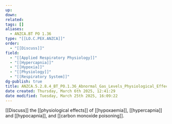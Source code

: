 ```yaml
---
up: 
down: 
related: 
tags: []
aliases:
  - ANZCA.BT PO 1.36
type: "[[LO.C.PEX.ANZCA]]"
order:
  - "[[Discuss]]"
field:
  - "[[Applied Respiratory Physiology]]"
  - "[[Hypercapnia]]"
  - "[[Hypoxia]]"
  - "[[Physiology]]"
  - "[[Respiratory System]]"
dg-publish: true
title: ANZCA.5.2.8.4_BT_PO.1.36_Abnormal_Gas_Levels_Physiological_Effects
date created: Thursday, March 6th 2025, 12:41:29
date modified: Tuesday, March 25th 2025, 16:09:22
---
```


[[Discuss]] the [[physiological effects]] of [[hypoxaemia]], [[hypercapnia]] and [[hypocapnia]], and [[carbon monoxide poisoning]].
